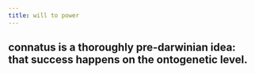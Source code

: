 ```yaml
---
title: will to power
---
```


## connatus is a thoroughly pre-darwinian idea: that success happens on the ontogenetic level.
